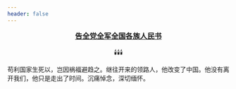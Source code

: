 ```yaml
---
header: false
---
```


<h3 id="告全党全军全国各族人民书" style="margin-top:0;text-align:center;border-bottom:none">
<a target="_blank" rel="noopener" href="http://www.news.cn/politics/2022-11/30/c_1129174030.htm" data-pjax-state="">
告全党全军全国各族人民书
</a>
</h3>

<p style="text-align:center">🕯️🕯️🕯️</p>

<p style="margin-bottom:0">苟利国家生死以，岂因祸福避趋之。继往开来的领路人，他改变了中国。​他没有离开我们，他只是走出了时间。沉痛悼念，深切缅怀。</p>